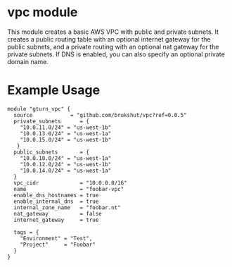 # vpc module

This module creates a basic AWS VPC with public and private subnets. It creates a public routing table with an optional internet gateway for the public subnets, and a private routing with an optional nat gateway for the private subnets. If DNS is enabled, you can also specify an optional private domain name.

# Example Usage
```
module "gturn_vpc" {
  source            = "github.com/brukshut/vpc?ref=0.0.5"
  private_subnets      = {
    "10.0.11.0/24" = "us-west-1b"
    "10.0.13.0/24" = "us-west-1a"
    "10.0.15.0/24" = "us-west-1b"
   }
  public_subnets       = {
    "10.0.10.0/24" = "us-west-1a"
    "10.0.12.0/24" = "us-west-1b"
    "10.0.14.0/24" = "us-west-1a"
  }
  vpc_cidr             = "10.0.0.0/16"
  name                 = "foobar-vpc"
  enable_dns_hostnames = true
  enable_internal_dns  = true
  internal_zone_name   = "foobar.nt"
  nat_gateway          = false
  internet_gateway     = true

  tags = {
    "Environment" = "Test",
    "Project"     = "Foobar"
  }
}
```
